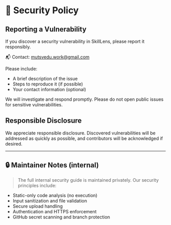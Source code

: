 # 🔐 Security Policy

## Reporting a Vulnerability

If you discover a security vulnerability in SkillLens, please report it responsibly.

📬 Contact: mutsvedu.work@gmail.com

Please include:
- A brief description of the issue
- Steps to reproduce it (if possible)
- Your contact information (optional)

We will investigate and respond promptly. Please do not open public issues for sensitive vulnerabilities.

## Responsible Disclosure

We appreciate responsible disclosure. Discovered vulnerabilities will be addressed as quickly as possible, and contributors will be acknowledged if desired.

---

## 🔒 Maintainer Notes (internal)

> The full internal security guide is maintained privately. Our security principles include:
- Static-only code analysis (no execution)
- Input sanitization and file validation
- Secure upload handling
- Authentication and HTTPS enforcement
- GitHub secret scanning and branch protection

